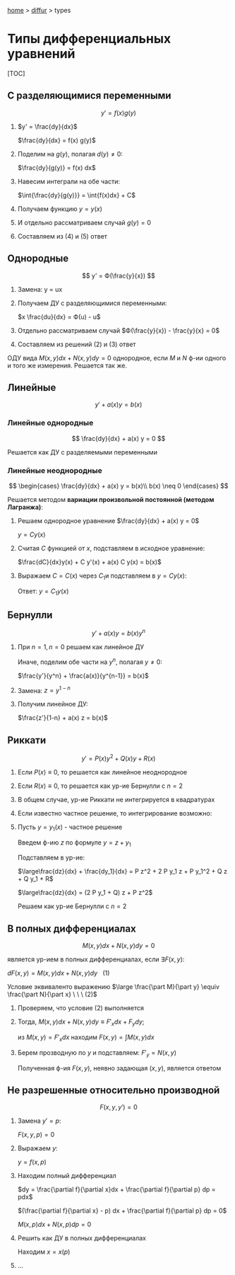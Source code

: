 <script type="text/x-mathjax-config">MathJax.Hub.Config({tex2jax: {inlineMath: [['$','$'], ['\(','\)']]}});</script><script src='https://cdnjs.cloudflare.com/ajax/libs/mathjax/2.7.5/MathJax.js?config=TeX-MML-AM_CHTML' async></script>

[home](../) > [diffur](./) > types

# Типы дифференциальных уравнений

[TOC]

## С разделяющимися переменными

$$
y' = f(x) g(y)
$$

1. $y' = \frac{dy}{dx}$

   $\frac{dy}{dx} = f(x) g(y)$ 

2. Поделим на $g(y)$, полагая $d(y) \neq 0$:

   $\frac{dy}{g(y)} = f(x) dx$

3. Навесим интеграли на обе части:

   $\int{\frac{dy}{g(y)}} = \int{f(x)dx} + C$

4. Получаем функцию $y=y(x)$

5. И отдельно рассматриваем случай $g(y)=0$

6. Составляем из (4) и (5) ответ

## Однородные

$$
y' = Ф(\frac{y}{x})
$$

1. Замена: y = ux

2. Получаем ДУ с разделяющимися переменными:

   $x \frac{du}{dx} = Ф(u) - u$ 

3. Отдельно рассматриваем случай $Ф(\frac{y}{x}) - \frac{y}{x} = 0​$

4. Составляем из решений (2) и (3) ответ

ОДУ вида $M(x, y) dx + N(x, y) dy = 0$ однородное, если $M$ и $N$ ф-ии одного и того же измерения. Решается так же.

## Линейные

$$
y' + a(x) y = b(x)
$$

### Линейные однородные

$$
\frac{dy}{dx} + a(x) y = 0
$$

Решается как ДУ с разделяемыми переменными

### Линейные неоднородные

$$
\begin{cases}  \frac{dy}{dx} + a(x) y = b(x)\\ b(x) \neq 0 \end{cases}
$$

Решается методом **вариации произвольной постоянной (методом Лагранжа)**:

1. Решаем однородное уравнение $\frac{dy}{dx} + a(x) y = 0$

   $y = C y(x)$

2. Считая $C$ функцией от $x$, подставляем в исходное уравнение:

   $\frac{dC}{dx}y(x) + C y'(x) + a(x) C y(x) = b(x)$

3. Выражаем $C=С(x)$ через $C_1$и подставляем в $y = C y(x)$:

   Ответ: $y = C_1 y(x)$

## Бернулли

$$
y' + a(x) y = b(x) y^n
$$

1. При $n=1, n=0$ решаем как линейное ДУ

   Иначе, поделим обе части на $y^n$, полагая $y \neq 0$: 

   $\frac{y'}{y^n} + \frac{a(x)}{y^{n-1}} = b(x)$

2. Замена: $z = y^{1-n}$

3. Получим линейное ДУ:

   $\frac{z'}{1-n} + a(x) z = b(x)$

## Риккати

$$
y' = P(x) y^2 + Q(x) y + R(x)
$$

1. Если $P(x) \equiv 0$, то решается как линейное неоднородное

2. Если $R(x) \equiv 0$, то решается как ур-ие Бернулли с $n = 2$

3. В общем случае, ур-ие Риккати не интегрируется в квадратурах

4. Если известно частное решение, то интегрирование возможно:

5. Пусть $y = y_1(x)$ - частное решение

    Введем ф-ию $z$ по формуле $y = z + y_1$

    Подставляем в ур-ие:

    $\large\frac{dz}{dx} + \frac{dy_1}{dx} = P z^2 + 2 P y_1 z + P y_1^2 + Q z + Q y_1 + R$

    $\large\frac{dz}{dx} = (2 P y_1 + Q) z + P z^2$

    Решаем как ур-ие Бернулли с $n = 2$

## В полных дифференциалах

$$
M(x, y) dx + N(x, y) dy = 0
$$

является ур-ием в полных дифференциалах, если $\exists F(x, y):$

$dF(x, y) = M(x, y) dx + N (x, y) dy \ \ \ (1)$

Условие эквиваленто выражению $\large \frac{\part M}{\part y} \equiv \frac{\part N}{\part x} \ \ \ (2)$

1. Проверяем, что условие (2) выполняется

2. Тогда, $M(x, y)dx + N(x, y)dy \equiv F'_x dx +F_y dy$; 

   из  $M(x, y) = F'_x dx$ находим $F(x, y) = \int M(x,y) dx$

3. Берем прозводную по $y$ и подставляем: $F'_y = N(x,y)$

   Полученная ф-ия $F(x, y)$, неявно задающая $(x, y)$, является ответом

## Не разрешенные относительно производной

$$
F(x, y, y') = 0
$$

1. Замена $y' = p$:

   $F(x, y, p) = 0$

2. Выражаем $y$:

   $y = f(x, p)$

3. Находим полный дифференциал

   $dy = \frac{\partial f}{\partial x}dx + \frac{\partial f}{\partial p} dp = pdx$

   $(\frac{\partial f}{\partial x} - p) dx + \frac{\partial f}{\partial p} dp = 0$

   $M(x, p) dx + N(x, p) dp = 0$

4. Решить как ДУ в полных дифференциалах

   Находим $x = x(p)$

5. ...
